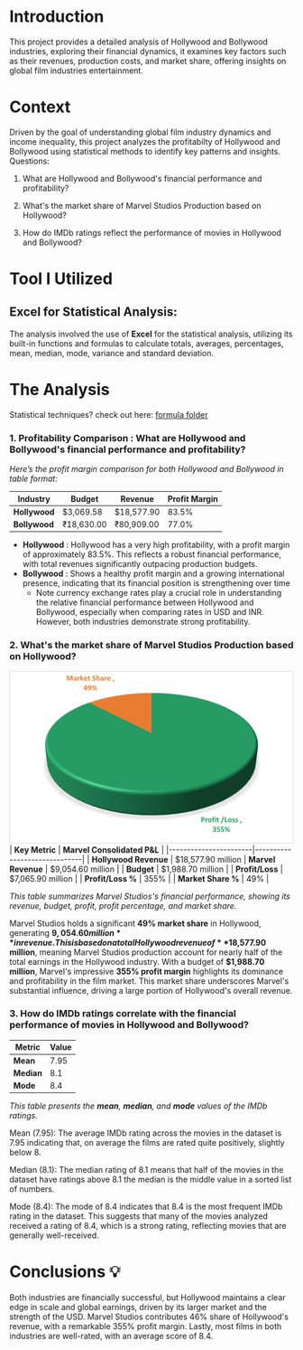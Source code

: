# Introduction
This project provides a detailed analysis of Hollywood and Bollywood industries, exploring their financial dynamics, it examines key factors such as their revenues, production costs, and market share, offering insights on global film industries entertainment.

# Context
Driven by the goal of understanding global film industry dynamics and income inequality, this project analyzes the profitabilty of Hollywood and Bollywood using statistical methods to identify key patterns and insights. Questions:

1. What are Hollywood and Bollywood's financial performance and profitability?

2. What's the market share of Marvel Studios Production based on Hollywood?

3. How do IMDb ratings reflect the performance of movies in Hollywood and Bollywood?

# Tool I Utilized
## Excel for Statistical Analysis:
The analysis involved the use of **Excel** for the statistical analysis, utilizing its built-in functions and formulas to calculate totals, averages, percentages, mean, median, mode, variance and standard deviation. 

# The Analysis
Statistical techniques? check out here:
[formula folder](/formula/)
### 1. Profitability Comparison : What are Hollywood and Bollywood's financial performance and profitability?




*Here’s the profit margin comparison for both Hollywood and Bollywood in table format:*

| **Industry**  | **Budget** | **Revenue** | **Profit Margin** |
|---------------|------------------|-------------------|-------------------|
| **Hollywood** | $3,069.58        | $18,577.90        | 83.5%             |
| **Bollywood** | ₹18,630.00      | ₹80,909.00     | 77.0%             |

- **Hollywood** : Hollywood has a very high profitability, with a profit margin of approximately 83.5%. This reflects a robust financial performance, with total revenues significantly outpacing production budgets.
- **Bollywood** : Shows a healthy profit margin and a growing international presence, indicating that its financial position is strengthening over time
  - Note
currency exchange rates play a crucial role in understanding the relative financial performance between Hollywood and Bollywood, especially when comparing rates in USD and INR. However, both industries demonstrate strong profitability.


### 2. What's the market share of Marvel Studios Production based on Hollywood?
![](/assets/performance.png)
| **Key Metric**        | **Marvel Consolidated P&L**  |
|-----------------------|------------------------------|
| **Hollywood Revenue**           | $18,577.90 million
| **Marvel Revenue**           | $9,054.60 million            |
| **Budget**            | $1,988.70 million            |
| **Profit/Loss**       | $7,065.90 million            |
| **Profit/Loss %**     | 355%                         |
| **Market Share %**    | 49%                          |


*This table summarizes Marvel Studios's financial performance, showing its revenue, budget, profit, profit percentage, and market share.* 

Marvel Studios holds a significant **49% market share** in Hollywood, generating **$9,054.60 million** in revenue. This is based on a total Hollywood revenue of **$18,577.90 million**, meaning Marvel Studios production account for nearly half of the total earnings in the Hollywood industry. With a budget of **$1,988.70 million**, Marvel's impressive **355% profit margin** highlights its dominance and profitability in the film market. This market share underscores Marvel's substantial influence, driving a large portion of Hollywood's overall revenue.

### 3. How do IMDb ratings correlate with the financial performance of movies in Hollywood and Bollywood?

| **Metric** | **Value** |  
|------------|-----------|  
| **Mean**   | 7.95      |  
| **Median** | 8.1       |  
| **Mode**   | 8.4       |  

*This table presents the **mean**, **median**, and **mode** values of the IMDb ratings.*

Mean (7.95): The average IMDb rating across the movies in the dataset is 7.95 indicating that, on average the films are rated quite positively, slightly below 8.

Median (8.1): The median rating of 8.1 means that half of the movies in the dataset have ratings above 8.1 the median is the middle value in a sorted list of numbers.

Mode (8.4): The mode of 8.4 indicates that 8.4 is the most frequent IMDb rating in the dataset. This suggests that many of the movies analyzed received a rating of 8.4, which is a strong rating, reflecting movies that are generally well-received.

# Conclusions 💡
Both industries are financially successful, but Hollywood maintains a clear edge in scale and global earnings, driven by its larger market and the strength of the USD. Marvel Studios contributes 46% share of Hollywood's revenue, with a remarkable 355% profit margin. Lastly, most films in both industries are well-rated, with an average score of 8.4.
